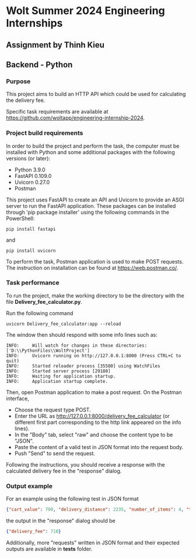 # Wolt Summer 2024 Engineering Internships
## Assignment by Thinh Kieu

## Backend - Python

### Purpose
This project aims to build an HTTP API which could be used for calculating the delivery fee.

Specific task requirements are available at https://github.com/woltapp/engineering-internship-2024.

### Project build requirements

In order to build the project and perform the task, the computer must be installed with Python and some additional packages with the following versions (or later):

- Python 3.9.0
- FastAPI 0.109.0
- Uvicorn 0.27.0
- Postman

This project uses FastAPI to create an API and Uvicorn to provide an ASGI server to run the FastAPI application.
These packages can be installed through 'pip package installer' using the following commands in the PowerShell:

```
pip install fastapi
```
and
```
pip install uvicorn
```

To perform the task, Postman application is used to make POST requests. The instruction on installation can be found at https://web.postman.co/.

### Task performance
To run the project, make the working directory to be the directory with the file **Delivery_fee_calculator.py**. 

Run the following command 
```
uvicorn Delivery_fee_calculator:app --reload
```
The window then should respond with some info lines such as:
```
INFO:     Will watch for changes in these directories: ['D:\\PythonFiles\\WoltProject']
INFO:     Uvicorn running on http://127.0.0.1:8000 (Press CTRL+C to quit)
INFO:     Started reloader process [35580] using WatchFiles
INFO:     Started server process [29180]
INFO:     Waiting for application startup.
INFO:     Application startup complete.
```
Then, open Postman application to make a post request. 
On the Postman interface, 

- Choose the request type POST.
- Enter the URL as http://127.0.0.1:8000/delivery_fee_calculator (or different first part corresponding to the http link appeared on the info lines).
- In the "Body" tab, select "raw" and choose the content type to be "JSON".
- Paste the content of a valid test in JSON format into the request body.
- Push "Send" to send the request.

Following the instructions, you should receive a response with the calculated delivery fee in the "response" dialog.

### Output example
For an example using the following test in JSON format
```json
{"cart_value": 790, "delivery_distance": 2235, "number_of_items": 4, "time": "2024-01-15T13:00:00Z"}
```

the output in the "response" dialog should be 

```json
{"delivery_fee": 710}
```

Additionally, more "requests" written in JSON format and their expected outputs are available in **tests** folder.